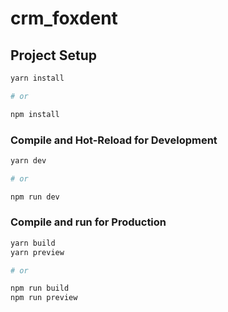 # crm_foxdent

## Project Setup

```sh
yarn install

# or

npm install
```

### Compile and Hot-Reload for Development

```sh
yarn dev

# or

npm run dev
```

### Compile and run for Production

```sh
yarn build
yarn preview

# or

npm run build
npm run preview
```
